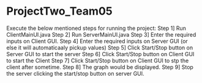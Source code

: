 # ProjectTwo_Team05

Execute the below mentioned steps for running the project:
Step 1] Run ClientMainUI.java
Step 2] Run ServerMainUI.java
Step 3] Enter the required inputs on Client GUI.
Step 4] Enter the required inputs on Server GUI (or else it will automaticaaly pickup values)
Step 5] Click Start/Stop button on Server GUI to start the server
Step 6] Click Start/Stop button on Client GUI to start the Client
Step 7] Click Start/Stop button on Client GUI to stp the client after sometime.
Step 8] The graph would be displayed.
Step 9] Stop the server clicking the start/stop button on server GUI.
